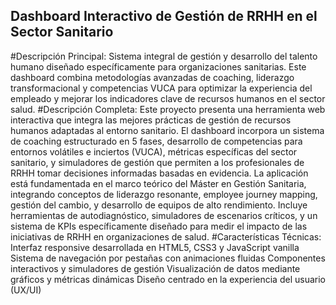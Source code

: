 ## Dashboard Interactivo de Gestión de RRHH en el Sector Sanitario
#Descripción Principal:
Sistema integral de gestión y desarrollo del talento humano diseñado específicamente para organizaciones sanitarias. Este dashboard combina metodologías avanzadas de coaching, liderazgo transformacional y competencias VUCA para optimizar la experiencia del empleado y mejorar los indicadores clave de recursos humanos en el sector salud.
#Descripción Completa:
Este proyecto presenta una herramienta web interactiva que integra las mejores prácticas de gestión de recursos humanos adaptadas al entorno sanitario. El dashboard incorpora un sistema de coaching estructurado en 5 fases, desarrollo de competencias para entornos volátiles e inciertos (VUCA), métricas específicas del sector sanitario, y simuladores de gestión que permiten a los profesionales de RRHH tomar decisiones informadas basadas en evidencia.
La aplicación está fundamentada en el marco teórico del Máster en Gestión Sanitaria, integrando conceptos de liderazgo resonante, employee journey mapping, gestión del cambio, y desarrollo de equipos de alto rendimiento. Incluye herramientas de autodiagnóstico, simuladores de escenarios críticos, y un sistema de KPIs específicamente diseñado para medir el impacto de las iniciativas de RRHH en organizaciones de salud.
#Características Técnicas:
Interfaz responsive desarrollada en HTML5, CSS3 y JavaScript vanilla
Sistema de navegación por pestañas con animaciones fluidas
Componentes interactivos y simuladores de gestión
Visualización de datos mediante gráficos y métricas dinámicas
Diseño centrado en la experiencia del usuario (UX/UI)
